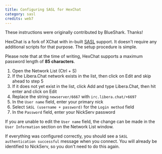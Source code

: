 ```yaml
---
title: Configuring SASL for HexChat
category: sasl
credits: web7
---
```


These instructions were originally contributed by BlueShark. Thanks!

HexChat is a fork of XChat with in-built [SASL](/guides/sasl) support.
It doesn't require any additional scripts for that purpose. The setup
procedure is simple.

Please note that at the time of writing, HexChat supports a maximum password
length of __85 characters__.

1. Open the Network List (Ctrl + S)
2. If the Libera.Chat network exists in the list, then click on Edit and skip
   ahead to step 5
3. If it does not yet exist in the list, click Add and type Libera.Chat,
   then hit enter and click on Edit
4. Replace the string `newserver/6667` with `irc.libera.chat/+6697`
5. In the `User name` field, enter your primary nick
6. Select `SASL (username + password)` for the `Login method` field
7. In the `Password` field, enter your NickServ password

If you are unable to edit the `User name` field, the change can be made in the
`User Information` section on the Network List window.

If everything was configured correctly, you should see a
`SASL authentication successful` message when you connect. You will already be
identified to NickServ, so you don't need to do this again.
